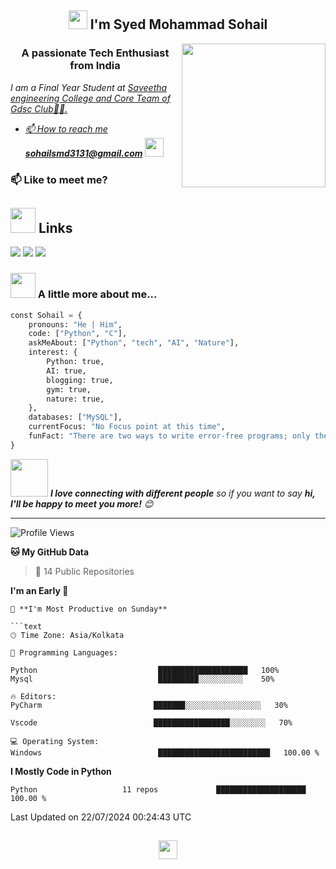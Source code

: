 <h2 align="center"><img src="https://emojis.slackmojis.com/emojis/images/1531849430/4246/blob-sunglasses.gif?1531849430" width="30"/> I'm Syed Mohammad Sohail </h2>
<img align="right" src="https://media.giphy.com/media/M9gbBd9nbDrOTu1Mqx/giphy.gif" width="230">
<h3 align="center">A passionate Tech Enthusiast from India</h3>
<p><em>I am a Final Year Student at <a href=["https://www.oneorigin.us/](https://www.google.com/search?q=saveetha+engineering+college+address&sca_esv=567946469&rlz=1C1RXQR_enIN927IN927&sxsrf=AM9HkKnV2s-zuUejD3QL7TmkYt_EEKMRjw%3A1695535630529&ei=DtIPZZPoH9HE4-EP07GFwAk&oq=saveetha++&gs_lp=Egxnd3Mtd2l6LXNlcnAiCnNhdmVldGhhICAqAggBMgQQIxgnMgcQIxiKBRgnMgoQLhixAxiKBRhDMgoQLhixAxiKBRhDMhMQLhiDARivARjHARixAxiKBRhDMgcQABiKBRhDMgoQABiKBRixAxhDMgcQABiKBRhDMgoQLhiKBRjJAxhDMgsQABiABBixAxiDAUi7DlB7WKcCcAF4AZABAJgBqgOgAc0HqgEHMi0xLjEuMbgBAcgBAPgBAcICBxAjGLADGCfCAgoQABhHGNYEGLADwgIKEAAYigUYsAMYQ8ICDhAAGOQCGNYEGLAD2AEBwgIQEC4YigUYyAMYsAMYQ9gBAuIDBBgAIEGIBgGQBhO6BgYIARABGAm6BgYIAhABGAg&sclient=gws-wiz-serp)">Saveetha engineering College and Core Team of Gdsc Club👨‍💻.

- 📫 How to reach me **sohailsmd3131@gmail.com**
</a><img src="https://media.giphy.com/media/WUlplcMpOCEmTGBtBW/giphy.gif" width="30"> 
</em></p>

### 📫 Like to meet me?

## <img height="40" src="https://raw.githubusercontent.com/innng/innng/master/assets/kyubey.gif"/> Links
[![](https://img.shields.io/badge/-linkedin-0073B1?style=flat-square)](https://www.linkedin.com/in/smdsohail3131)
[![](https://img.shields.io/badge/-twitter-1C9CEA?style=flat-square)](https://twitter.com/SMDSohail77)
[![](https://img.shields.io/badge/-Hashnode-2D4E00?style=flat-square)](https://sohail18.hashnode.dev/)
### <img height="40" src="https://raw.githubusercontent.com/innng/innng/master/assets/kyubey.gif"/> A little more about me...  

```python
const Sohail = {
    pronouns: "He | Him",
    code: ["Python", "C"],
    askMeAbout: ["Python", "tech", "AI", "Nature"],
    interest: {
        Python: true,
        AI: true,
        blogging: true,
        gym: true,
        nature: true,
    },
    databases: ["MySQL"],
    currentFocus: "No Focus point at this time",
    funFact: "There are two ways to write error-free programs; only the third one works",
}


```

<img src="https://media.giphy.com/media/LnQjpWaON8nhr21vNW/giphy.gif" width="60"> <em><b>I love connecting with different people</b> so if you want to say <b>hi, I'll be happy to meet you more!</b> 😊</em>

---
<!--START_SECTION:-->

![Profile Views](http://img.shields.io/badge/Profile%20Views-2067-blue)

**🐱 My GitHub Data** 
> 📜 14 Public Repositories 
 >  
**I'm an Early 🐤** 

```
📅 **I'm Most Productive on Sunday** 

```text
🕑︎ Time Zone: Asia/Kolkata

💬 Programming Languages: 

Python                           ████████████████████   100% 
Mysql                            █████████░░░░░░░░░░    50%

🔥 Editors: 
PyCharm                         ███████░░░░░░░░░░░░░░░░░   30%

Vscode                          █████████████████░░░░░░░░   70% 

💻 Operating System: 
Windows                          █████████████████████████   100.00 % 
```

**I Mostly Code in Python** 

```text
Python                   11 repos             ████████████████████   100.00 % 
```


 Last Updated on 22/07/2024 00:24:43 UTC
<!--END_SECTION:waka-->

<h2 align="center"><img src="https://www.canva.com/design/DAFZuRcRdgo/b81LnOQtS8bmWDrpBsB6Jw/edit?utm_content=DAFZuRcRdgo&utm_campaign=designshare&utm_medium=link2&utm_source=sharebutton" width="30"/> </h2>
